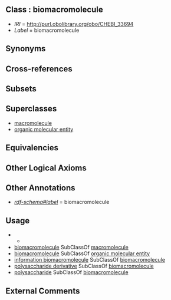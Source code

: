 
## Class : biomacromolecule

 * *IRI* = http://purl.obolibrary.org/obo/CHEBI_33694
 * *Label* = biomacromolecule

## Synonyms


## Cross-references


## Subsets


## Superclasses

 * [macromolecule](../../CHEBI/39/CHEBI_33839.md)
 * [organic molecular entity](../../CHEBI/60/CHEBI_50860.md)

## Equivalencies


## Other Logical Axioms


## Other Annotations

 * *[rdf-schema#label](../../el/rdf-schema#label.md)* = biomacromolecule

## Usage

 * -
 * [biomacromolecule](../../CHEBI/94/CHEBI_33694.md) SubClassOf [macromolecule](../../CHEBI/39/CHEBI_33839.md)
 * [biomacromolecule](../../CHEBI/94/CHEBI_33694.md) SubClassOf [organic molecular entity](../../CHEBI/60/CHEBI_50860.md)
 * [information biomacromolecule](../../CHEBI/95/CHEBI_33695.md) SubClassOf [biomacromolecule](../../CHEBI/94/CHEBI_33694.md)
 * [polysaccharide derivative](../../CHEBI/12/CHEBI_65212.md) SubClassOf [biomacromolecule](../../CHEBI/94/CHEBI_33694.md)
 * [polysaccharide](../../CHEBI/54/CHEBI_18154.md) SubClassOf [biomacromolecule](../../CHEBI/94/CHEBI_33694.md)

## External Comments

